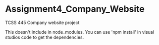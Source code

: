 # Assignment4_Company_Website
TCSS 445 Company website project

This doesn't include in node_modules.
You can use
'npm install' in visual studios code to get the dependencies.
